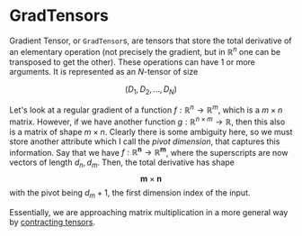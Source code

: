 # GradTensors 

Gradient Tensor, or `GradTensor`s, are tensors that store the total derivative of an elementary operation (not precisely the gradient, but in $\mathbb{R}^n$ one can be transposed to get the other). These operations can have 1 or more arguments. It is represented as an $N$-tensor of size 

$$
    (D_1, D_2, \ldots, D_N)
$$

Let's look at a regular gradient of a function $f: \mathbb{R}^n \rightarrow \mathbb{R}^m$, which is a $m \times n$ matrix. However, if we have another function $g: \mathbb{R}^{n \times m} \rightarrow \mathbb{R}$, then this also is a matrix of shape $m \times n$. Clearly there is some ambiguity here, so we must store another attribute which I call the *pivot dimension*, that captures this information. Say that we have $f: \mathbb{R}^{\mathbf{n}} \rightarrow \mathbb{R}^{\mathbf{m}}$, where the superscripts are now vectors of length $d_n, d_m$. Then, the total derivative has shape  
$$ 
    \mathbf{m} \times \mathbf{n}
$$
with the pivot being $d_m + 1$, the first dimension index of the input. 

Essentially, we are approaching matrix multiplication in a more general way by [contracting tensors](https://en.wikipedia.org/wiki/Tensor_contraction). 
